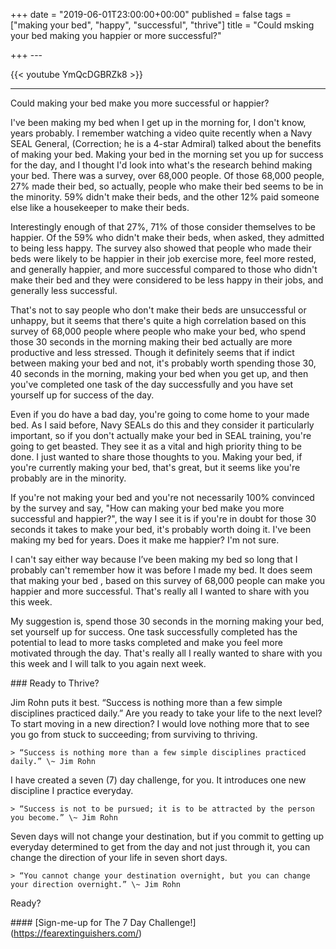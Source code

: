 +++
date = "2019-06-01T23:00:00+00:00"
published = false
tags = ["making your bed", "happy", "successful", "thrive"]
title = "Could msking your bed making you happier or more successful?"

+++
\--- 

{{< youtube  YmQcDGBRZk8 >}}

 ---

Could making your bed make you more successful or happier? 

I've been making my bed when I get up in the morning for, I don't know, years probably. I remember watching a video quite recently when a Navy SEAL General, (Correction; he is a 4-star Admiral) talked about the benefits of making your bed. Making your bed in the morning set you up for success for the day, and I thought I'd look into what's the research behind making your bed. There was a survey, over 68,000 people. Of those 68,000 people, 27% made their bed, so actually, people who make their bed seems to be in the minority. 59% didn't make their beds, and the other 12% paid someone else like a housekeeper to make their beds.

Interestingly enough of that 27%, 71% of those consider themselves to be happier. Of the 59% who didn't make their beds, when asked, they admitted to being less happy. The survey also showed that people who made their beds were likely to be happier in their job exercise more, feel more rested, and generally happier, and more successful compared to those who didn't make their bed and they were considered to be less happy in their jobs, and generally less successful.

That's not to say people who don't make their beds are unsuccessful or unhappy, but it seems that there's quite a high correlation based on this survey of 68,000 people where people who make your bed, who spend those 30 seconds in the morning making their bed actually are more productive and less stressed. Though it definitely seems that if indict between making your bed and not, it's probably worth spending those 30, 40 seconds in the morning, making your bed when you get up, and then you've completed one task of the day successfully and you have set yourself up for success of the day.

Even if you do have a bad day, you're going to come home to your made bed. As I said before, Navy SEALs do this and they consider it particularly important, so if you don't actually make your bed in SEAL training, you're going to get beasted. They see it as a vital and high priority thing to be done. I just wanted to share those thoughts to you. Making your bed, if you're currently making your bed, that's great, but it seems like you're probably are in the minority.

If you're not making your bed and you're not necessarily 100% convinced by the survey and say, "How can making your bed make you more successful and happier?", the way I see it is if you're in doubt for those 30 seconds it takes to make your bed, it's probably worth doing it. I've been making my bed for years. Does it make me happier? I'm not sure.

I can't say either way because I’ve been making my bed so long that I probably can't remember how it was before I made my bed. It does seem that making your bed , based on this survey of 68,000 people can make you happier and more successful. That's really all I wanted to share with you this week.

My suggestion is, spend those 30 seconds in the morning making your bed, set yourself up for success. One task successfully completed has the potential to lead to more tasks completed and make you feel more motivated through the day. That's really all I really wanted to share with you this week and I will talk to you again next week.

\### Ready to Thrive?

Jim Rohn puts it best. “Success is nothing more than a few simple disciplines practiced daily.” Are you ready to take your life to the next level? To start moving in a new direction? I would love nothing more that to see you go from stuck to succeeding; from surviving to thriving.

    > “Success is nothing more than a few simple disciplines practiced daily.” \~ Jim Rohn

I have created a seven (7) day challenge, for you. It introduces one new discipline I practice everyday.

    > “Success is not to be pursued; it is to be attracted by the person you become.” \~ Jim Rohn

Seven days will not change your destination, but if you commit to getting up everyday determined to get from the day and not just through it, you can change the direction of your life in seven short days.

    > “You cannot change your destination overnight, but you can change your direction overnight.” \~ Jim Rohn

Ready?


\#### \[Sign-me-up for The 7 Day Challenge!\](https://fearextinguishers.com/)
